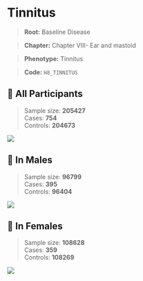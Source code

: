 # Tinnitus

> **Root:** Baseline Disease  

> **Chapter:** Chapter VIII- Ear and mastoid  

> **Phenotype:** Tinnitus  

> **Code:** `H8_TINNITUS`

## 🧪 All Participants  
> Sample size: **205427**  
> Cases: **754**  
> Controls: **204673**
<img src="/Disease/Figures/ALL/Incidence/H8_TINNITUS.png"/>
<CsvTable src="/Disease/Data/ALL/Incidence/COX_H8_TINNITUS.csv" label="🔍 View full results" />

## 👨 In Males  
> Sample size: **96799**  
> Cases: **395**  
> Controls: **96404**
<img src="/Disease/Figures/Male/Incidence/H8_TINNITUS.png"/>
<CsvTable src="/Disease/Data/Male/Incidence/COX_H8_TINNITUS.csv" label="🔍 View full results" />

## 👩 In Females  
> Sample size: **108628**  
> Cases: **359**  
> Controls: **108269**
<img src="/Disease/Figures/Female/Incidence/H8_TINNITUS.png"/>
<CsvTable src="/Disease/Data/Female/Incidence/COX_H8_TINNITUS.csv" label="🔍 View full results" />
